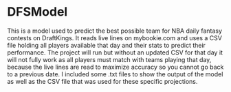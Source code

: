 # DFSModel
This is a model used to predict the best possible team for NBA daily fantasy contests on DraftKings. It reads live lines on mybookie.com and uses a CSV file holding all 
players available that day and their stats to predict their performance. The project will run but without an updated CSV for that day it will not fully work as all players must
match with teams playing that day, because the live lines are read to maximize accuracy so you cannot go back to a previous date. I included some .txt files to show the output 
of the model as well as the CSV file that was used for these specific projections.
